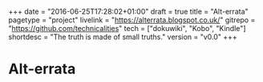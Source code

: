 +++
date = "2016-06-25T17:28:02+01:00"
draft = true
title = "Alt-errata"
pagetype = "project"
livelink = "https://alterrata.blogspot.co.uk/"
gitrepo = "https://github.com/technicalities"
tech = ["dokuwiki", "Kobo", "Kindle"]
shortdesc = "The truth is made of small truths."
version = "v0.0"
+++

# Alt-errata


###
